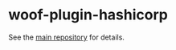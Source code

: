 # woof-plugin-hashicorp

See the [main repository](https://github.com/version-manager/woof) for details.
